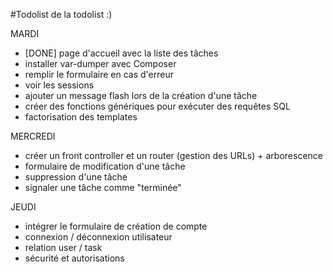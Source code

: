 #Todolist de la todolist :)

MARDI 
- [DONE] page d'accueil avec la liste des tâches
- installer var-dumper avec Composer
- remplir le formulaire en cas d'erreur
- voir les sessions
- ajouter un message flash lors de la création d'une tâche
- créer des fonctions génériques pour exécuter des requêtes SQL
- factorisation des templates

MERCREDI
- créer un front controller et un router (gestion des URLs) + arborescence
- formulaire de modification d'une tâche
- suppression d'une tâche
- signaler une tâche comme "terminée"

JEUDI
- intégrer le formulaire de création de compte 
- connexion / déconnexion utilisateur 
- relation user / task
- sécurité et autorisations